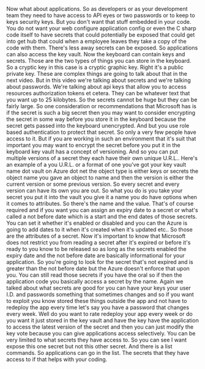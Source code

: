 Now what about applications.
So as developers or as your development team they need to have access to API eyes or two passwords or
to keep to keys security keys.
But you don't want that stuff embedded in your code.
You do not want your web configure application config or even the C sharp code itself to have secrets
that could potentially be exposed that could get into get hub that could when a employee leaves they
take a copy of the code with them.
There's less away secrets can be exposed.
So applications can also access the key vault.
Now the keyboard can contain keys and secrets.
Those are the two types of things you can store in the keyboard.
So a cryptic key in this case is a cryptic graphic key.
Right it's a public private key.
These are complex things are going to talk about that in the next video.
But in this video we're talking about secrets and we're talking about passwords.
We're talking about api keys that allow you to access resources authorization tokens et cetera.
They can be whatever text that you want up to 25 kilobytes.
So the secrets cannot be huge but they can be fairly large.
So one consideration or recommendations that Microsoft has is if the secret is such a big secret then
you may want to consider encrypting the secret in some way before you store it in the keyboard because
the secret gets passed into the keyboard unencrypted.
And but you use role based authentication to protect that secret.
So only a very few people have access to it.
But if you are working in such an environment that it's suit that important you may want to encrypt
the secret before you put it in the keyboard key vault has a concept of versioning.
And so you can put multiple versions of a secret they each have their own unique U.R.L..
Here's an example of a you U.R.L. or a format of one you've got your key vault name dot vault on Azure
dot net the object type is either keys or secrets the object name you gave an object to name and then
the version is either the current version or some previous version.
So every secret and every version can have its own you are out.
So what you do is you take your secret you put it into the vault you give it a name you do have options
when it comes to attributes.
So there's the name and the value.
That's of course required and if you want you can assign an expiry date to a secret or what's called
a not before date which is a start and the end dates of those secrets.
You can set it whether it's enabled or disabled and you can the Azure is going to add dates to it when
it's created when it's updated etc..
So those are the attributes of a secret.
Now it's important to know that Microsoft does not restrict you from reading a secret after it's expired
or before it's ready to you know to be released so as long as the secrets enabled the expiry date and
the not before date are basically informational for your application.
So you're going to look for the secret that's not expired and is greater than the not before date but
the Azure doesn't enforce that upon you.
You can still read those secrets if you have the oral so if then the application code you basically
access a secret by the name.
Again we talked about what secrets are good for you can have your keys your user I.D. and passwords
something that sometimes changes and so if you want to exploit you know stored these things outside
the app and not have to redeploy the app every time let's say you have a password that changes every
week.
Well do you want to rate redeploy your app every week or do you want it just stored in the key vault
and have the key have the application to access the latest version of the secret and then you can just
modify the key vote because you can give applications access selectively.
You can be very limited to what secrets they have access to.
So you can see I want expose this one secret but not this other secret.
And there is a list commands.
So applications can go in the list.
The secrets that they have access to if that helps with your coding.
